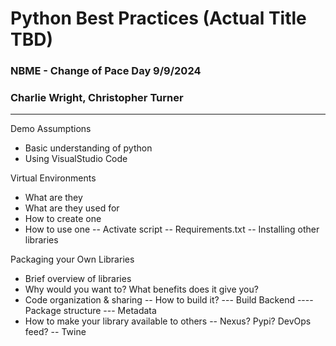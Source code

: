 # Python Best Practices (Actual Title TBD)
### NBME - Change of Pace Day 9/9/2024
### Charlie Wright, Christopher Turner
---

Demo Assumptions
- Basic understanding of python
- Using VisualStudio Code

Virtual Environments
- What are they
- What are they used for
- How to create one
- How to use one
-- Activate script
-- Requirements.txt
-- Installing other libraries

Packaging your Own Libraries
- Brief overview of libraries
- Why would you want to? What benefits does it give you?
- Code organization & sharing
-- How to build it?
--- Build Backend
---- Package structure
--- Metadata
- How to make your library available to others
-- Nexus? Pypi? DevOps feed?
-- Twine